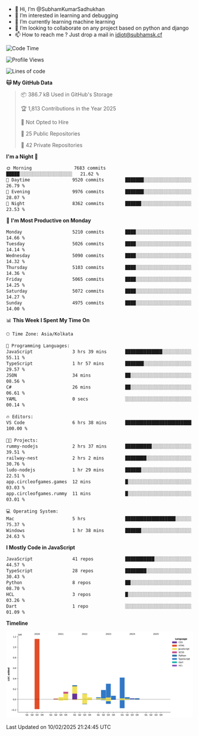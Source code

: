 - 👋 Hi, I’m @SubhamKumarSadhukhan
- 👀 I’m interested in learning and debugging
- 🌱 I’m currently learning machine learning
- 💞️ I’m looking to collaborate on any project based on python and django
- 📫 How to reach me ?
      Just drop a mail in idiot@subhamsk.cf

<!---
SubhamKumarSadhukhan/SubhamKumarSadhukhan is a ✨ special ✨ repository because its `README.md` (this file) appears on your GitHub profile.
You can click the Preview link to take a look at your changes.
--->


<!--START_SECTION:waka-->
![Code Time](http://img.shields.io/badge/Code%20Time-2%2C743%20hrs%2012%20mins-blue)

![Profile Views](http://img.shields.io/badge/Profile%20Views-0-blue)

![Lines of code](https://img.shields.io/badge/From%20Hello%20World%20I%27ve%20Written-2.8%20million%20lines%20of%20code-blue)

**🐱 My GitHub Data** 

> 📦 386.7 kB Used in GitHub's Storage 
 > 
> 🏆 1,813 Contributions in the Year 2025
 > 
> 🚫 Not Opted to Hire
 > 
> 📜 25 Public Repositories 
 > 
> 🔑 42 Private Repositories 
 > 
**I'm a Night 🦉** 

```text
🌞 Morning                7683 commits        █████░░░░░░░░░░░░░░░░░░░░   21.62 % 
🌆 Daytime                9520 commits        ███████░░░░░░░░░░░░░░░░░░   26.79 % 
🌃 Evening                9976 commits        ███████░░░░░░░░░░░░░░░░░░   28.07 % 
🌙 Night                  8362 commits        ██████░░░░░░░░░░░░░░░░░░░   23.53 % 
```
📅 **I'm Most Productive on Monday** 

```text
Monday                   5210 commits        ████░░░░░░░░░░░░░░░░░░░░░   14.66 % 
Tuesday                  5026 commits        ████░░░░░░░░░░░░░░░░░░░░░   14.14 % 
Wednesday                5090 commits        ████░░░░░░░░░░░░░░░░░░░░░   14.32 % 
Thursday                 5103 commits        ████░░░░░░░░░░░░░░░░░░░░░   14.36 % 
Friday                   5065 commits        ████░░░░░░░░░░░░░░░░░░░░░   14.25 % 
Saturday                 5072 commits        ████░░░░░░░░░░░░░░░░░░░░░   14.27 % 
Sunday                   4975 commits        ████░░░░░░░░░░░░░░░░░░░░░   14.00 % 
```


📊 **This Week I Spent My Time On** 

```text
🕑︎ Time Zone: Asia/Kolkata

💬 Programming Languages: 
JavaScript               3 hrs 39 mins       ██████████████░░░░░░░░░░░   55.11 % 
TypeScript               1 hr 57 mins        ███████░░░░░░░░░░░░░░░░░░   29.57 % 
JSON                     34 mins             ██░░░░░░░░░░░░░░░░░░░░░░░   08.56 % 
C#                       26 mins             ██░░░░░░░░░░░░░░░░░░░░░░░   06.61 % 
YAML                     0 secs              ░░░░░░░░░░░░░░░░░░░░░░░░░   00.14 % 

🔥 Editors: 
VS Code                  6 hrs 38 mins       █████████████████████████   100.00 % 

🐱‍💻 Projects: 
rummy-nodejs             2 hrs 37 mins       ██████████░░░░░░░░░░░░░░░   39.51 % 
railway-nest             2 hrs 2 mins        ████████░░░░░░░░░░░░░░░░░   30.76 % 
ludo-nodejs              1 hr 29 mins        ██████░░░░░░░░░░░░░░░░░░░   22.51 % 
app.circleofgames.games  12 mins             █░░░░░░░░░░░░░░░░░░░░░░░░   03.03 % 
app.circleofgames.rummy  11 mins             █░░░░░░░░░░░░░░░░░░░░░░░░   03.01 % 

💻 Operating System: 
Mac                      5 hrs               ███████████████████░░░░░░   75.37 % 
Windows                  1 hr 38 mins        ██████░░░░░░░░░░░░░░░░░░░   24.63 % 
```

**I Mostly Code in JavaScript** 

```text
JavaScript               41 repos            ███████████░░░░░░░░░░░░░░   44.57 % 
TypeScript               28 repos            ████████░░░░░░░░░░░░░░░░░   30.43 % 
Python                   8 repos             ██░░░░░░░░░░░░░░░░░░░░░░░   08.70 % 
HCL                      3 repos             █░░░░░░░░░░░░░░░░░░░░░░░░   03.26 % 
Dart                     1 repo              ░░░░░░░░░░░░░░░░░░░░░░░░░   01.09 % 
```



**Timeline**

![Lines of Code chart](https://raw.githubusercontent.com/SubhamKumarSadhukhan/SubhamKumarSadhukhan/main/assets/bar_graph.png)


 Last Updated on 10/02/2025 21:24:45 UTC
<!--END_SECTION:waka-->
